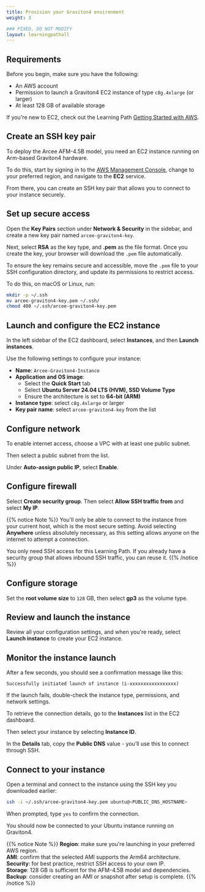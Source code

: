 ```yaml
---
title: Provision your Graviton4 environment
weight: 3

### FIXED, DO NOT MODIFY
layout: learningpathall
---
```


## Requirements

Before you begin, make sure you have the following:

- An AWS account  
- Permission to launch a Graviton4 EC2 instance of type `c8g.4xlarge` (or larger)  
- At least 128 GB of available storage

If you're new to EC2, check out the Learning Path [Getting Started with AWS](/learning-paths/servers-and-cloud-computing/csp/aws/).

## Create an SSH key pair

To deploy the Arcee AFM-4.5B model, you need an EC2 instance running on Arm-based Graviton4 hardware.

To do this, start by signing in to the [AWS Management Console](https://console.aws.amazon.com), change to your preferred region, and navigate to the **EC2** service.

From there, you can create an SSH key pair that allows you to connect to your instance securely.

## Set up secure access 

Open the **Key Pairs** section under **Network & Security** in the sidebar, and create a new key pair named `arcee-graviton4-key`. 

Next, select **RSA** as the key type, and **.pem** as the file format. Once you create the key, your browser will download the `.pem` file automatically.

To ensure the key remains secure and accessible, move the `.pem` file to your SSH configuration directory, and update its permissions to restrict access.

To do this, on macOS or Linux, run:

```bash
mkdir -p ~/.ssh
mv arcee-graviton4-key.pem ~/.ssh/
chmod 400 ~/.ssh/arcee-graviton4-key.pem
```

## Launch and configure the EC2 instance

In the left sidebar of the EC2 dashboard, select **Instances**, and then **Launch instances**.

Use the following settings to configure your instance:

- **Name**: `Arcee-Graviton4-Instance`  
- **Application and OS image**:  
  - Select the **Quick Start** tab  
  - Select **Ubuntu Server 24.04 LTS (HVM), SSD Volume Type**  
  - Ensure the architecture is set to **64-bit (ARM)**  
- **Instance type**: select `c8g.4xlarge` or larger  
- **Key pair name**: select `arcee-graviton4-key` from the list

## Configure network

To enable internet access, choose a VPC with at least one public subnet.  

Then select a public subnet from the list.

Under **Auto-assign public IP**, select **Enable**.

## Configure firewall

Select **Create security group**. Then select **Allow SSH traffic from** and select **My IP**.

{{% notice Note %}}
You'll only be able to connect to the instance from your current host, which is the most secure setting. Avoid selecting **Anywhere** unless absolutely necessary, as this setting allows anyone on the internet to attempt a connection.

You only need SSH access for this Learning Path. If you already have a security group that allows inbound SSH traffic, you can reuse it.
{{% /notice %}}

## Configure storage

Set the **root volume size** to `128` GB, then select **gp3** as the volume type.

## Review and launch the instance

Review all your configuration settings, and when you're ready, select **Launch instance** to create your EC2 instance.

## Monitor the instance launch

After a few seconds, you should see a confirmation message like this:

```
Successfully initiated launch of instance (i-xxxxxxxxxxxxxxxxx)
```

If the launch fails, double-check the instance type, permissions, and network settings.

To retrieve the connection details, go to the **Instances** list in the EC2 dashboard.  

Then select your instance by selecting **Instance ID**.  

In the **Details** tab, copy the **Public DNS** value - you’ll use this to connect through SSH.

## Connect to your instance

Open a terminal and connect to the instance using the SSH key you downloaded earlier:

```bash
ssh -i ~/.ssh/arcee-graviton4-key.pem ubuntu@<PUBLIC_DNS_HOSTNAME>
```

When prompted, type `yes` to confirm the connection.

You should now be connected to your Ubuntu instance running on Graviton4.

{{% notice Note %}}
**Region**: make sure you're launching in your preferred AWS region.  
**AMI**: confirm that the selected AMI supports the Arm64 architecture. 
**Security**: for best practice, restrict SSH access to your own IP.  
**Storage**: 128 GB is sufficient for the AFM-4.5B model and dependencies.  
**Backup**: consider creating an AMI or snapshot after setup is complete.
{{% /notice %}}

